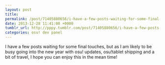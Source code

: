 ```yaml
---
layout: post
title: 
permalink: /post/71405880656/i-have-a-few-posts-waiting-for-some-final-touches
date: 2013-12-28 11:41:00 +0000
tumblr_url: http://pppy.tumblr.com/post/71405880656/i-have-a-few-posts-waiting-for-some-final-touches
categories: osu! dev panel
---
```

I have a few posts waiting for some final touches, but as I am likely to be busy going into the new year with osu! updates, osu!tablet shipping and a bit of travel, I hope you can enjoy this in the mean time!